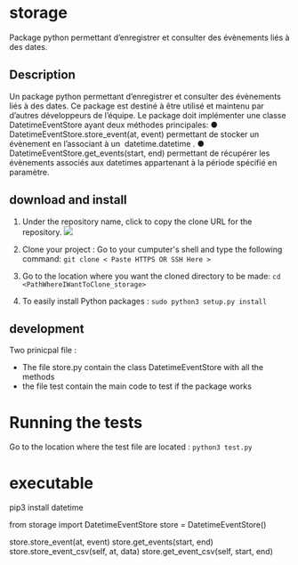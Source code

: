 # storage
Package python permettant d’enregistrer et consulter des évènements liés à des dates.

## Description

Un package python permettant d’enregistrer et consulter des évènements liés à des dates.
Ce package est destiné à être utilisé et maintenu par d’autres développeurs de l’équipe. Le
package doit implémenter une classe ​ DatetimeEventStore​ ayant deux méthodes
principales:
    ● DatetimeEventStore.store_event(at, event)​​ permettant de stocker un
    évènement en l’associant à un ​ datetime.datetime​​ .
    ● DatetimeEventStore.get_events(start, end)​​ permettant de récupérer les
    évènements associés aux datetimes appartenant à la période spécifié en paramètre.

## download and install

1. Under the repository name, click to copy the clone URL for the repository. ![](https://github.com/AnselmeChans/storage.git)

2. Clone your project : Go to your cumputer's shell and type the following command: `git clone < Paste HTTPS OR SSH Here > `

2. Go to the location where you want the cloned directory to be made:  `cd <PathWhereIWantToClone_storage>`

3. To easily install Python packages : `sudo python3 setup.py install`

## development

Two prinicpal file :
-   The file store.py contain the class DatetimeEventStore with all the methods
-   the file test contain the main code to test if the package works

# Running the tests

Go to the location where the test file are located : `python3 test.py `

# executable
pip3 install datetime

from storage import DatetimeEventStore
store = DatetimeEventStore()

store.store_event(at, event)
store.get_events(start, end)
store.store_event_csv(self, at, data)
store.get_event_csv(self, start, end)


